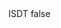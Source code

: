 <?xml version="1.0" encoding="UTF-8"?>
<CustomMetadata xmlns="http://soap.sforce.com/2006/04/metadata">
    <label>ISDT</label>
    <protected>false</protected>
</CustomMetadata>
